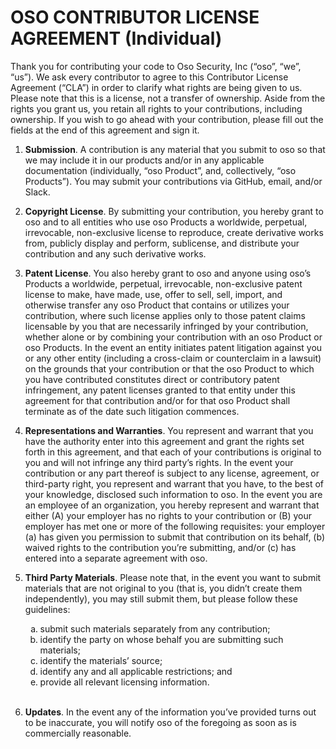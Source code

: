 # OSO CONTRIBUTOR LICENSE AGREEMENT (Individual)

Thank you for contributing your code to Oso Security, Inc (“oso”, “we”, “us”).
We ask every contributor to agree to this Contributor License Agreement (“CLA”)
in order to clarify what rights are being given to us. Please note that this is
a license, not a transfer of ownership. Aside from the rights you grant us, you
retain all rights to your contributions, including ownership. If you wish to go
ahead with your contribution, please fill out the fields at the end of this
agreement and sign it.

1. **Submission**. A contribution is any material that you submit to oso so
   that we may include it in our products and/or in any applicable
   documentation (individually, “oso Product”, and, collectively, “oso
   Products”). You may submit your contributions via GitHub, email, and/or
   Slack.

2. **Copyright License**. By submitting your contribution, you hereby grant to
   oso and to all entities who use oso Products a worldwide, perpetual,
   irrevocable, non-exclusive license to reproduce, create derivative works
   from, publicly display and perform, sublicense, and distribute your
   contribution and any such derivative works.

3. **Patent License**. You also hereby grant to oso and anyone using oso’s
   Products a worldwide, perpetual, irrevocable, non-exclusive patent license
   to make, have made, use, offer to sell, sell, import, and otherwise transfer
   any oso Product that contains or utilizes your contribution, where such
   license applies only to those patent claims licensable by you that are
   necessarily infringed by your contribution, whether alone or by combining
   your contribution with an oso Product or oso Products. In the event an
   entity initiates patent litigation against you or any other entity
   (including a cross-claim or counterclaim in a lawsuit) on the grounds that
   your contribution or that the oso Product to which you have contributed
   constitutes direct or contributory patent infringement, any patent licenses
   granted to that entity under this agreement for that contribution and/or for
   that oso Product shall terminate as of the date such litigation commences.

4. **Representations and Warranties**. You represent and warrant that you have
   the authority enter into this agreement and grant the rights set forth in
   this agreement, and that each of your contributions is original to you and
   will not infringe any third party’s rights. In the event your contribution
   or any part thereof is subject to any license, agreement, or third-party
   right, you represent and warrant that you have, to the best of your
   knowledge, disclosed such information to oso. In the event you are an
   employee of an organization, you hereby represent and warrant that either
   (A) your employer has no rights to your contribution or (B) your employer
   has met one or more of the following requisites: your employer (a) has given
   you permission to submit that contribution on its behalf, (b) waived rights
   to the contribution you’re submitting, and/or (c) has entered into a
   separate agreement with oso.

 5. **Third Party Materials**. Please note that, in the event you want to
    submit materials that are not original to you (that is, you didn’t create
    them independently), you may still submit them, but please follow these
    guidelines:

    <ol type="a">
      <li>submit such materials separately from any contribution;</li>
      <li>identify the party on whose behalf you are submitting such
      materials;</li>
      <li>identify the materials’ source;</li>
      <li>identify any and all applicable restrictions; and</li>
      <li>provide all relevant licensing information.</li>
    </ol>

    <br>

6. **Updates**. In the event any of the information you’ve provided turns out
   to be inaccurate, you will notify oso of the foregoing as soon as is
   commercially reasonable.
